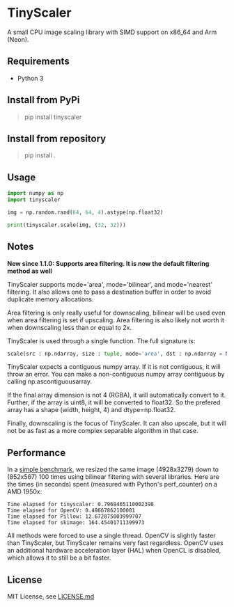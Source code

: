 # TinyScaler

A small CPU image scaling library with SIMD support on x86_64 and Arm (Neon).

## Requirements

- Python 3

## Install from PyPi

> pip install tinyscaler

## Install from repository

> pip install .

## Usage

```python
import numpy as np
import tinyscaler

img = np.random.rand(64, 64, 4).astype(np.float32)

print(tinyscaler.scale(img, (32, 32)))
```

## Notes

**New since 1.1.0: Supports area filtering. It is now the default filtering method as well**

TinyScaler supports mode='area', mode='bilinear', and mode='nearest' filtering. It also allows one to pass a destination buffer in order to avoid duplicate memory allocations.

Area filtering is only really useful for downscaling, bilinear will be used even when area filtering is set if upscaling. Area filtering is also likely not worth it when downscaling less than or equal to 2x.

TinyScaler is used through a single function. The full signature is:

```python
scale(src : np.ndarray, size : tuple, mode='area', dst : np.ndarray = None)
```

TinyScaler expects a contiguous numpy array. If it is not contiguous, it will throw an error. You can make a non-contiguous numpy array contiguous by calling np.ascontiguousarray.

If the final array dimension is not 4 (RGBA), it will automatically convert to it. Further, if the array is uint8, it will be converted to float32. So the prefered array has a shape (width, height, 4) and dtype=np.float32.

Finally, downscaling is the focus of TinyScaler. It can also upscale, but it will not be as fast as a more complex separable algorithm in that case.

## Performance

In a [simple benchmark](./examples/benchmark.py), we resized the same image (4928x3279) down to (852x567) 100 times using bilinear filtering with several libraries. Here are the times (in seconds) spent (measured with Python's perf_counter) on a AMD 1950x:

```
Time elapsed for tinyscaler: 0.7968465110002398
Time elapsed for OpenCV: 0.48667862100001
Time elapsed for Pillow: 12.672875003999707
Time elapsed for skimage: 164.45401711399973
```

All methods were forced to use a single thread. OpenCV is slightly faster than TinyScaler, but TinyScaler remains very fast regardless. OpenCV uses an additional hardware acceleration layer (HAL) when OpenCL is disabled, which allows it to still be a bit faster.

## License

MIT License, see [LICENSE.md](./LICENSE.md)



